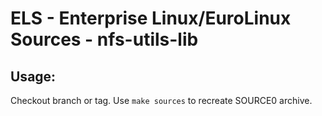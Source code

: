 # ELS - Enterprise Linux/EuroLinux Sources - nfs-utils-lib
 
## Usage:
  Checkout branch or tag. Use `make sources` to recreate  SOURCE0 archive.
